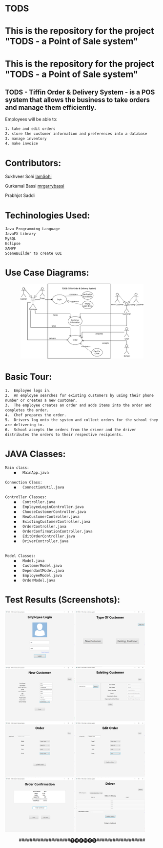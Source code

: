 # TODS
This is the repository for the project "TODS - a Point of Sale system"
=======
# This is the repository for the project "TODS - a Point of Sale system"

## TODS - Tiffin Order & Delivery System - is a POS system that allows the business to take orders and manage them efficiently. 
Employees will be able to:

    1. take and edit orders
    2. store the customer information and preferences into a database
    3. manage inventory
    4. make invoice

# Contributors:

   Sukhveer Sohi   [IamSohi](https://github.com/IamSohi)
   
   Gurkamal Bassi  [mrgarrybassi](https://github.com/mrgarrybassi)
   
   Prabhjot Saddi
   
# Techinologies Used:     
      
    Java Programming Language
    JavaFX Library
    MySQL
    Eclipse
    XAMPP
    SceneBuilder to create GUI
    
# Use Case Diagrams:
    
   <p align="center"><img src="Screenshots/useCaseDiagram.PNG" width="80%"></p>
   
# Basic Tour:

    1.	Employee logs in.
    2.	An employee searches for existing customers by using their phone number or creates a new customer.
    3.	The employee creates an order and adds items into the order and completes the order.
    4.	Chef prepares the order.
    5.	Drivers log onto the system and collect orders for the school they are delivering to.
    6.	School accepts the orders from the driver and the driver distributes the orders to their respective recipients.
    
# JAVA Classes:

    Main class: 
        ●	MainApp.java

    Connection Class:
        ●	ConnectionUtil.java

    Controller Classes:
        ●	Controller.java
        ●	EmployeeLoginController.java
        ●	ChooseCustomerController.java
        ●	NewCustomerController.java
        ●	ExistingCustomerController.java
        ●	OrderController.java
        ●	OrderConfirmationController.java
        ●	EditOrderController.java
        ●	DriverController.java


    Model Classes:
        ●	Model.java
        ●	CustomerModel.java
        ●	DependantModel.java
        ●	EmployeeModel.java
        ●	OrderModel.java
        
# Test Results (Screenshots):

   <img src="Screenshots/employeeLogin.PNG" width="45%">&nbsp;<img src="Screenshots/choosingCustomer.PNG" width="45%">
   <br/>
   <img src="Screenshots/newCustomer.PNG" width="45%">&nbsp;<img src="Screenshots/existingCustomer.PNG" width="45%">
   <br/>
   <img src="Screenshots/order.PNG" width="45%">&nbsp;<img src="Screenshots/editOrder.PNG" width="45%">
   <br/>
   <img src="Screenshots/invoice.PNG" width="45%">&nbsp;<img src="Screenshots/driver.PNG" width="45%">
   
   <p align="center">###################🅣🅗🅐🅝🅚🅢##################<p>
